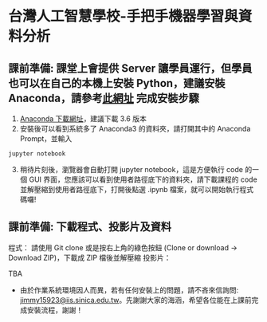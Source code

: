 # 台灣人工智慧學校-手把手機器學習與資料分析
## 課前準備: 課堂上會提供 Server 讓學員運行，但學員也可以在自己的本機上安裝 Python，建議安裝 Anaconda，請參考[此網址](https://medium.com/@yehjames/%E8%B3%87%E6%96%99%E5%88%86%E6%9E%90-%E6%A9%9F%E5%99%A8%E5%AD%B8%E7%BF%92-%E7%AC%AC%E4%B8%80%E8%AC%9B-python%E6%87%B6%E4%BA%BA%E5%8C%85-anaconda-%E4%BB%8B%E7%B4%B9-%E5%AE%89%E8%A3%9D-f8199fd4be8c) 完成安裝步驟


1. [Anaconda 下載網址](https://www.anaconda.com/download/)，建議下載 3.6 版本
2. 安裝後可以看到系統多了 Anaconda3 的資料夾，請打開其中的 Anaconda Prompt，並輸入
```
jupyter notebook
```
3. 稍待片刻後，瀏覽器會自動打開 jupyter notebook，這是方便執行 code 的一個 GUI 界面，您應該可以看到使用者路徑底下的資料夾，請下載課程的 code 並解壓縮到使用者路徑底下，打開後點選 .ipynb 檔案，就可以開始執行程式碼囉! 


## 課前準備: 下載程式、投影片及資料

程式： 請使用 Git clone 或是按右上角的綠色按鈕 (Clone or download → Download ZIP)，下載成 ZIP 檔後並解壓縮
投影片：

TBA

+ 由於作業系統環境因人而異，若有任何安裝上的問題，請不吝來信詢問: jimmy15923@iis.sinica.edu.tw。先謝謝大家的海涵，希望各位能在上課前完成安裝流程，謝謝！

